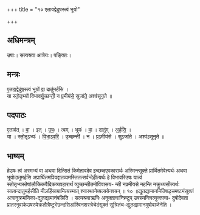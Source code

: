 +++
title = "१० एतावद्वेदुषस्त्वं भूयो"

+++
## अधिमन्त्रम्
उषाः। सत्यश्रवा आत्रेयः। पङ्क्तिः।

## मन्त्रः
ए॒ताव॒द्वेदु॑ष॒स्त्वं भूयो॑ वा॒ दातु॑मर्हसि ।  
या स्तो॒तृभ्यो॑ विभावर्यु॒च्छन्ती॒ न प्र॒मीय॑से॒ सुजा॑ते॒ अश्व॑सूनृते ॥

## पदपाठः
ए॒ताव॑त् । वा॒ । इत् । उ॒षः॒ । त्वम् । भूयः॑ । वा॒ । दातु॑म् । अ॒र्ह॒सि॒ ।  
या । स्तो॒तृऽभ्यः॑ । वि॒भा॒ऽव॒रि॒ । उ॒च्छन्ती॑ । न । प्र॒ऽमीय॑से । सुऽजा॑ते । अश्व॑ऽसूनृते ॥

## भाष्यम्
हेउषः त्वं अस्मभ्यं वा अथवा दित्सितं किमेतावदेव इच्छब्दएवकारार्थः अस्मिन्त्सूक्ते प्रार्थितमेवेत्यर्थः अथवा भूयोदातुमर्हसि अप्रार्थितमपियद्दातव्यमस्तितत्सर्वन्देहीत्यर्थः हे विभावरिउषः यात्वं स्तोतृभ्यस्तेषांलौकिकवैदिकव्यवहारार्थं व्युच्छन्तीतमोविवासय- न्ती नप्रमीयसे नहन्ति नक्रुध्यसीत्यर्थः सात्वन्दातुमर्हसीति मीञहिंसायामित्यस्मात् श्नास्थानेव्यत्ययेनश्यन् ॥ १० ॥द्युतद्यामानमितिषळृचमष्टमंसूक्तं अत्रानुक्रमणिका-द्युतद्यामानंषळिति । सत्यश्रवाऋषिः अनुक्तत्वान्त्रिष्टुप् उषस्यन्त्वित्युक्तत्वा- दुषोदेवता प्रातरनुवाकेउषस्येक्रतौत्रैष्टुभेछन्दसिआंश्विनशस्त्रेचेदंसूक्तं सूत्रितंच-द्युतद्यामानमुषोवाजेनेति ।